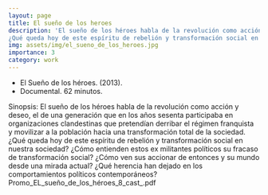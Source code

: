 ```yaml
---
layout: page
title: El sueño de los heroes
description: 'El sueño de los héroes habla de la revolución como acción y deseo, el de una generación que en los años sesenta participaba en organizaciones clandestinas que pretendían derribar el régimen franquista y movilizar a la población hacia una transformación total de la sociedad.
¿Qué queda hoy de este espíritu de rebelión y transformación social en nuestra sociedad? ¿Cómo entienden estos ex militantes políticos su fracaso de transformación social? ¿Cómo ven sus accionar de entonces y su mundo desde una mirada actual? ¿Qué herencia han dejado en los comportamientos políticos contemporáneos?'
img: assets/img/el_sueno_de_los_heroes.jpg
importance: 3
category: work
---
```


- El Sueño de los héroes. (2013).
- Documental. 62 minutos.

Sinopsis:
El sueño de los héroes habla de la revolución como acción y deseo, el de una generación que en los años sesenta participaba en organizaciones clandestinas que pretendían derribar el régimen franquista y movilizar a la población hacia una transformación total de la sociedad.
¿Qué queda hoy de este espíritu de rebelión y transformación social en nuestra sociedad?
¿Cómo entienden estos ex militantes políticos su fracaso de transformación social?
¿Cómo ven sus accionar de entonces y su mundo desde una mirada actual?
¿Qué herencia han dejado en los comportamientos políticos contemporáneos?
Promo_EL_sueño_de_los_héroes_8_cast_.pdf